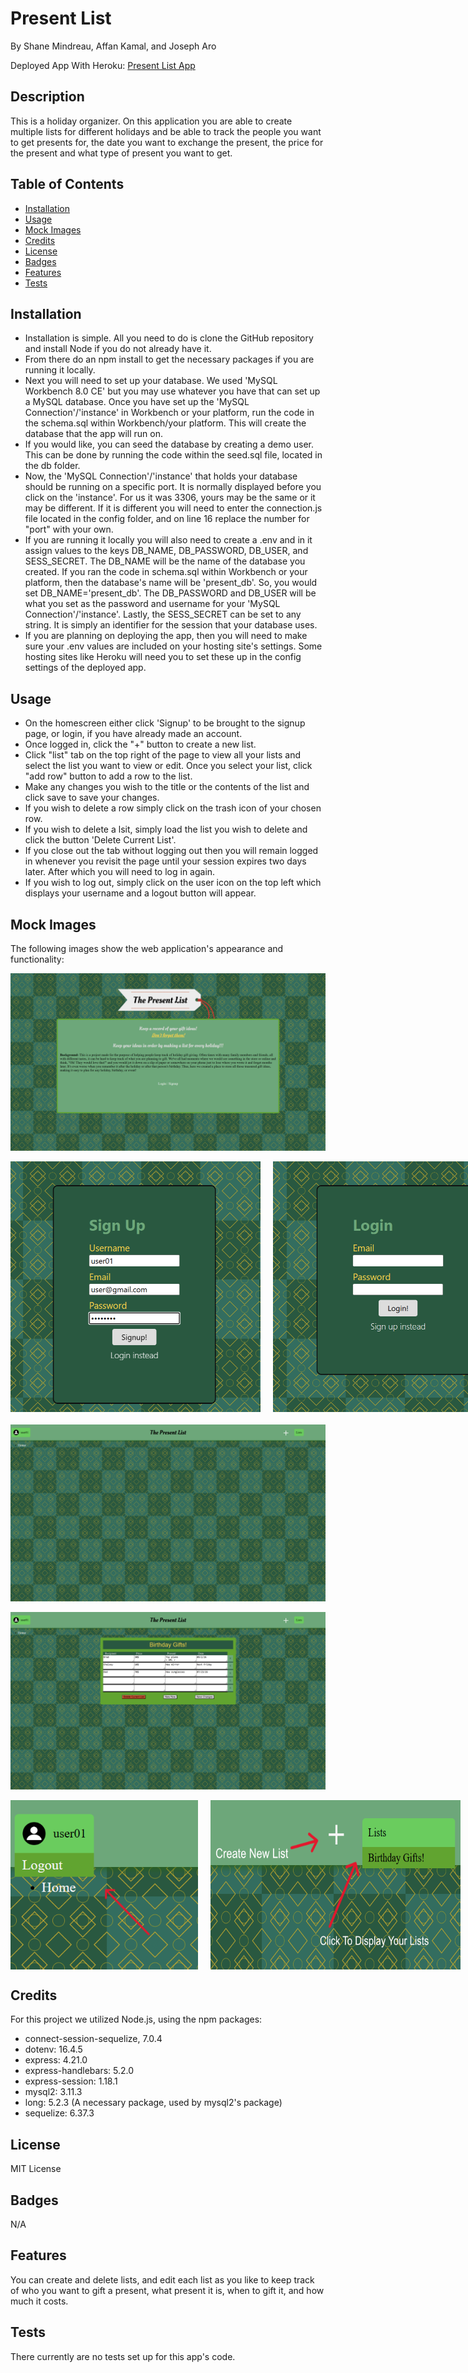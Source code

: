 # Present List

By Shane Mindreau, Affan Kamal, and Joseph Aro

Deployed App With Heroku: [Present List App](https://present-list-app-fdc3d67b5f5e.herokuapp.com/)

## Description

This is a holiday organizer. On this application you are able to create multiple lists for different holidays and be able to track the people you want to get presents for, the date you want to exchange the present, the price for the present and what type of present you want to get.

## Table of Contents

- [Installation](#installation)
- [Usage](#usage)
- [Mock Images](#mock-images)
- [Credits](#credits)
- [License](#license)
- [Badges](#badges)
- [Features](#features)
- [Tests](#tests)

## Installation

- Installation is simple. All you need to do is clone the GitHub repository and install Node if you do not already have it.
- From there do an npm install to get the necessary packages if you are running it locally.
- Next you will need to set up your database. We used 'MySQL Workbench 8.0 CE' but you may use whatever you have that can set up a MySQL database. Once you have set up the 'MySQL Connection'/'instance' in Workbench or your platform, run the code in the schema.sql within Workbench/your platform. This will create the database that the app will run on.
- If you would like, you can seed the database by creating a demo user. This can be done by running the code within the seed.sql file, located in the db folder.
- Now, the 'MySQL Connection'/'instance' that holds your database should be running on a specific port. It is normally displayed before you click on the 'instance'. For us it was 3306, yours may be the same or it may be different. If it is different you will need to enter the connection.js file located in the config folder, and on line 16 replace the number for "port" with your own.
- If you are running it locally you will also need to create a .env and in it assign values to the keys DB_NAME, DB_PASSWORD, DB_USER, and SESS_SECRET. The DB_NAME will be the name of the database you created. If you ran the code in schema.sql within Workbench or your platform, then the database's name will be 'present_db'. So, you would set DB_NAME='present_db'. The DB_PASSWORD and DB_USER will be what you set as the password and username for your 'MySQL Connection'/'instance'. Lastly, the SESS_SECRET can be set to any string. It is simply an identifier for the session that your database uses.
- If you are planning on deploying the app, then you will need to make sure your .env values are included on your hosting site's settings. Some hosting sites like Heroku will need you to set these up in the config settings of the deployed app.

## Usage

- On the homescreen either click 'Signup' to be brought to the signup page, or login, if you have already made an account.
- Once logged in, click the "+" button to create a new list.
- Click "list" tab on the top right of the page to view all your lists and select the list you want to view or edit.
Once you select your list, click "add row" button to add a row to the list.
- Make any changes you wish to the title or the contents of the list and click save to save your changes.
- If you wish to delete a row simply click on the trash icon of your chosen row.
- If you wish to delete a lsit, simply load the list you wish to delete and click the button 'Delete Current List'.
- If you close out the tab without logging out then you will remain logged in whenever you revisit the page until your session expires two days later. After which you will need to log in again.
- If you wish to log out, simply click on the user icon on the top left which displays your username and a logout button will appear.


## Mock Images

The following images show the web application's appearance and functionality:

![Homepage](./public/images/homepage.png)

<div style="display: flex; margin-bottom: 20px">
  <img src="./public/images/signup-page.png" alt="Signup Portal" width="400" style="margin-right: 20px"/>
  <img src="./public/images/login-page.png" alt="Login Portal" width="400" />
</div>

![Profile Page (1)](./public/images/profile-page-1.png)

![Profile Page (2)](./public/images/profile-page-2.png)

<div style="display: flex;">
  <img src="./public/images/logout.png" alt="Logout Button" width="300" style="margin-right: 20px"/>
  <img src="./public/images/menu-buttons.png" alt="Menu Buttons" width="400" />
</div>

## Credits

For this project we utilized Node.js, using the npm packages:
- connect-session-sequelize, 7.0.4
- dotenv: 16.4.5
- express: 4.21.0
- express-handlebars: 5.2.0
- express-session: 1.18.1
- mysql2: 3.11.3
- long: 5.2.3 (A necessary package, used by mysql2's package)
- sequelize: 6.37.3

## License

MIT License

## Badges

N/A

## Features

You can create and delete lists, and edit each list as you like to keep track of who you want to gift a present, what present it is, when to gift it, and how much it costs.

## Tests

There currently are no tests set up for this app's code.
